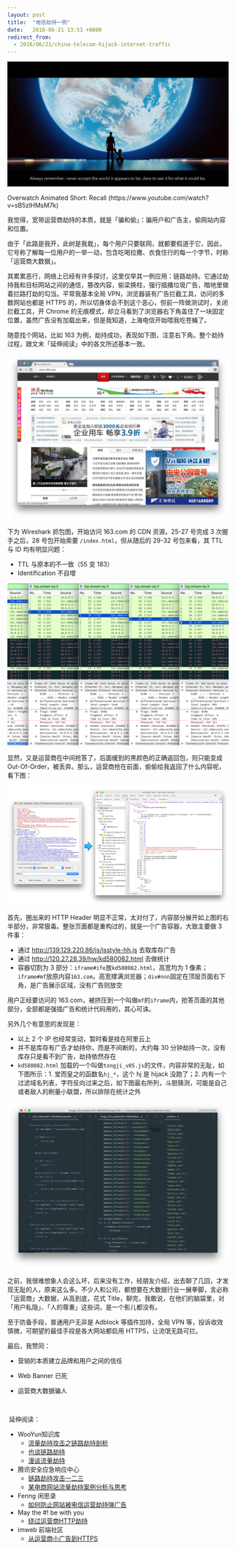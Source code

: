 ```yaml
---
layout: post
title:  "电信劫持一例"
date:   2016-06-21 13:53 +0800
redirect_from:
  - 2016/06/21/china-telecom-hijack-internet-traffic
---
```


![Overwatch Animated Short Recall Screenshot](/files/2016/06/21/Overwatch_Animated_Short_Recall_Screenshot.jpg)

<figcaption>Overwatch Animated Short: Recall (https://www.youtube.com/watch?v=sB5zlHMsM7k)</figcaption>

我觉得，宽带运营商劫持的本质，就是「骗和偷」：骗用户和广告主，偷网站内容和位置。

由于「此路是我开，此树是我栽」，每个用户只要联网，就都要假道于它，因此，它号称了解每一位用户的一举一动，包含吃喝拉撒、衣食住行的每一个字节，时称「运营商大数据」。

其累累恶行，网络上已经有许多探讨，这里仅举其一例应用：链路劫持。它通过劫持我和目标网站之间的通信，篡改内容，偷梁换柱，强行插播垃圾广告，暗地里做着拦路打劫的勾当。平常我基本全局 VPN，浏览器装有广告拦截工具，访问的多数网站也都是 HTTPS 的，所以切身体会不到这个恶心，但前一阵做测试时，关闭拦截工具，开 Chrome 的无痕模式，却立马看到了浏览器右下角盖住了一块固定位置，虽然广告没有加载出来，但是我知道，上海电信开始喂我吃苍蝇了。

随意找个网站，比如 163 为例，劫持成功，表现如下图，注意右下角。整个劫持过程，跟文末「延伸阅读」中的各文所述基本一致。

![劫持广告](/files/2016/06/21/hijacked_ad.jpg)

下为 Wireshark 抓包图，开始访问 163.com 的 CDN 资源。25-27 号完成 3 次握手之后，28 号包开始索要 `/index.html`，但从随后的 29-32 号包来看，其 TTL 与 ID 均有明显问题：

- TTL 与原本的不一致（55 变 183）
- Identification 不自增

![ttl](/files/2016/06/21/ttl.png)

显然，又是运营商在中间抢答了，后面缓到的黑颜色的正确返回包，则只能变成 Out-Of-Order，被丢弃。那么，运营商抢在前面，偷偷给我返回了什么内容呢，看下图：

![假 HTTP 报头以及被劫持修改的 HTML](/files/2016/06/21/fake_http_header_and_html.png)

首先，圈出来的 HTTP Header 明显不正常，太对付了，内容部分展开如上图的右半部分，非常狠毒。整张页面都是重构过的，就是一个广告容器，大致主要做 3 件事：

- 通过 http://139.129.220.86/js/jsstyle-hh.js 去取库存广告
- 通过 http://120.27.28.39/hw/kd580082.html 去做统计
- 容器切割为 3 部分：`iframe#ife`放`kd580082.html`，高宽均为 1 像素；`iframe#mf`放原内容`163.com`，高宽撑满浏览器；`div#nnn`固定在顶层页面右下角，是广告展示区域，没有广告则放空

用户正经要访问的 163.com，被挤压到一个叫做`mf`的`iframe`内，抢答页面的其他部分，全部都是强插广告和统计代码用的，其心可诛。

另外几个有意思的发现是：

- 以上 2 个 IP 也经常变动，暂时看是挂在阿里云上
- 并不是库存有广告才劫持你，而是不间断的，大约每 30 分钟劫持一次，没有库存只是看不到广告，劫持依然存在
- `kd580082.html` 加载的一个叫做`tongji_v05.js`的文件，内容非常的无耻，如下图所示：1. 堂而皇之的函数名`hj_*`，这个 hj 是 hijack 没跑了；2. 内有一个过滤域名列表，字符反向过来之后，如下图最右所列，斗胆猜测，可能是自己或者敌人的刷量小联盟，所以排除在统计之外

![无耻代码](/files/2016/06/21/hj_filters.png)

之前，我很难想象人会这么坏，后来没有工作，经朋友介绍，出去聊了几回，才发现无耻的人，原来这么多。不少人和公司，都想要在大数据行业一展拳脚，言必称「运营商」大数据，从高到底，花式 Title，聊完，我敢说，在他们的脑袋里，对「用户私隐」、「人的尊重」这些词，是一个影儿都没有。

至于防备手段，普通用户无非是 Adblock 等插件加持，全局 VPN 等，投诉收效慎微，可期望的最佳手段是各大网站都启用 HTTPS，让流氓无路可拦。

最后，我赞同：

- 营销的本质建立品牌和用户之间的信任
- Web Banner 已死
- 运营商大数据骗人

  ​

​
延伸阅读：

- WooYun知识库
  - [流量劫持攻击之链路劫持剖析](http://drops.wooyun.org/tips/13661)
  - [也谈链路劫持](http://drops.wooyun.org/tips/11682)
  - [漫谈流量劫持](http://drops.wooyun.org/tips/15826)
- 腾讯安全应急响应中心
  - [链路劫持攻击一二三](https://security.tencent.com/index.php/blog/msg/10)
  - [某电商网站流量劫持案例分析与思考](https://security.tencent.com/index.php/blog/msg/81)
- Fenng 闲思录
  - [如何防止网站被电信运营劫持弹广告](http://dbanotes.net/security/iframekiller_anti_iframe_clicjacking.html)
- May the #! be with you
  - [绕过运营商HTTP劫持](https://onebitbug.me/2013/12/19/escape-isp-http-hijacking/)
- imweb 前端社区
  - [从运营商小广告到HTTPS](http://imweb.io/topic/565c71673ad940357eb99879)

